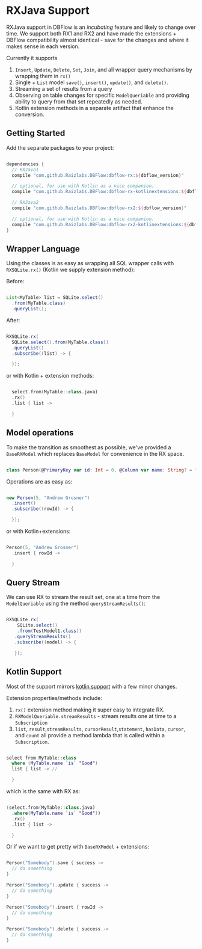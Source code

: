 # RXJava Support

RXJava support in DBFlow is an _incubating_ feature and likely to change over time. We support both RX1 and RX2 and have made the extensions + DBFlow compatibility almost identical - save for the changes and where it makes sense in each version.

Currently it supports
  1. `Insert`, `Update`, `Delete`, `Set`, `Join`, and all wrapper query mechanisms by wrapping them in `rx()`
  2. Single + `List` model `save()`, `insert()`, `update()`, and `delete()`.
  3. Streaming a set of results from a query
  4. Observing on table changes for specific `ModelQueriable` and providing ability to query from that set repeatedly as needed.
  5. Kotlin extension methods in a separate artifact that enhance the conversion.

## Getting Started

Add the separate packages to your project:
```groovy

dependencies {
  // RXJava1
  compile "com.github.Raizlabs.DBFlow:dbflow-rx:${dbflow_version}"

  // optional, for use with Kotlin as a nice companion.
  compile "com.github.Raizlabs.DBFlow:dbflow-rx-kotlinextensions:${dbflow_version}"

  // RXJava2
  compile "com.github.Raizlabs.DBFlow:dbflow-rx2:${dbflow_version}"

  // optional, for use with Kotlin as a nice companion.
  compile "com.github.Raizlabs.DBFlow:dbflow-rx2-kotlinextensions:${dbflow_version}"
}

```

## Wrapper Language
Using the classes is as easy as wrapping all SQL wrapper calls with `RXSQLite.rx()` (Kotlin we supply extension method):

Before:
```java

List<MyTable> list = SQLite.select()
  .from(MyTable.class)
  .queryList();

```

After:

```java

RXSQLite.rx(
  SQLite.select().from(MyTable.class))
  .queryList()
  .subscribe((list) -> {

  });

```

or with Kotlin + extension methods:
```kotlin

  select.from(MyTable::class.java)
  .rx()
  .list { list ->

  }

```

## Model operations
To make the transition as smoothest as possible, we've provided a `BaseRXModel` which replaces `BaseModel` for convenience in the RX space.

```kotlin

class Person(@PrimaryKey var id: Int = 0, @Column var name: String? = "") : BaseRXModel

```

Operations are as easy as:
```java

new Person(5, "Andrew Grosner")
  .insert()
  .subscribe((rowId) -> {

  });

```

or with Kotlin+extensions:
```kotlin

Person(5, "Andrew Grosner")
  .insert { rowId ->

  }

```

## Query Stream

We can use RX to stream the result set, one at a time from the `ModelQueriable` using
the method `queryStreamResults()`:

```java

RXSQLite.rx(
    SQLite.select()
    .from(TestModel1.class))
   .queryStreamResults()
   .subscribe((model) -> {

   });

```

## Kotlin Support

Most of the support mirrors [kotlin support](/usage2/KotlinSupport.md) with a few
minor changes.

Extension properties/methods include:
  1. `rx()` extension method making it super easy to integrate RX.
  2. `RXModelQueriable.streamResults`  - stream results one at time to a `Subscription`
  3.  `list`, `result`,`streamResults`, `cursorResult`,`statement`, `hasData`, `cursor`, and `count` all provide a method lambda that is called within a `Subscription`.

```kotlin

select from MyTable::class
  where (MyTable.name `is` "Good")
  list { list -> //

  }

```

which is the same with RX as:

```kotlin

(select.from(MyTable::class.java)
  .where(MyTable.name `is` "Good"))
  .rx()
  .list { list ->

  }

```


Or if we want to get pretty with `BaseRXModel` + extensions:

```kotlin

Person("Somebody").save { success ->
  // do something
}

Person("Somebody").update { success ->
  // do something
}

Person("Somebody").insert { rowId ->
  // do something
}

Person("Somebody").delete { success ->
  // do something
}

```
